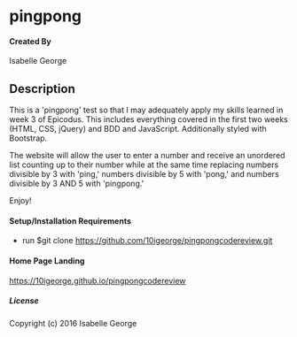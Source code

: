 # pingpong

#### Created By
Isabelle George

## Description
This is a 'pingpong' test so that I may adequately apply my skills learned in week 3 of Epicodus. This includes everything covered in the first two weeks (HTML, CSS, jQuery) and BDD and JavaScript. Additionally styled with Bootstrap.

The website will allow the user to enter a number and receive an unordered list counting up to their number while at the same time replacing numbers divisible by 3 with 'ping,' numbers divisible by 5 with 'pong,' and numbers divisible by 3 AND 5 with 'pingpong.'

Enjoy!

#### Setup/Installation Requirements

* run $git clone https://github.com/10igeorge/pingpongcodereview.git

#### Home Page Landing
https://10igeorge.github.io/pingpongcodereview

##### License

Copyright (c) 2016 Isabelle George
